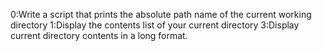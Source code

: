 0:Write a script that prints the absolute path name of the current working directory
1:Display the contents list of your current directory
3:Display current directory contents in a long format.

